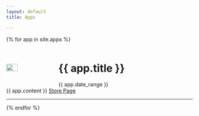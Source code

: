 ```yaml
---
layout: default
title: Apps

---
```

{% for app in site.apps %}
<!-- TODO: refactor this into a separate include -->
  <div style="display: flex; flex-wrap: nowrap; align-items: center">
    <img src="{{ app.relative_logo_url }}" width="25%" style="max-width: 125px" />
    <div style="flex-grow: 1; margin-left: 16px">
      <h1>{{ app.title }} <i class="fa fa-android"></i></h1> <!-- TODO: icon should be conditional -->
      <div class='metadata'>
        <i class="fa fa-calendar"></i> {{ app.date_range }}<br />
      </div>
    </div>
  </div>
  {{ app.content }}
  <a href="{{ app.store_url }}" class="btn">Store Page</a>
  <hr />
{% endfor %}
